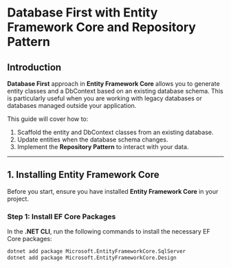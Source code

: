 # Database First with Entity Framework Core and Repository Pattern

## Introduction

**Database First** approach in **Entity Framework Core** allows you to generate entity classes and a DbContext based on an existing database schema. This is particularly useful when you are working with legacy databases or databases managed outside your application.

This guide will cover how to:

1. Scaffold the entity and DbContext classes from an existing database.
2. Update entities when the database schema changes.
3. Implement the **Repository Pattern** to interact with your data.

---

## 1. Installing Entity Framework Core

Before you start, ensure you have installed **Entity Framework Core** in your project.

### Step 1: Install EF Core Packages

In the **.NET CLI**, run the following commands to install the necessary EF Core packages:

```bash
dotnet add package Microsoft.EntityFrameworkCore.SqlServer
dotnet add package Microsoft.EntityFrameworkCore.Design
